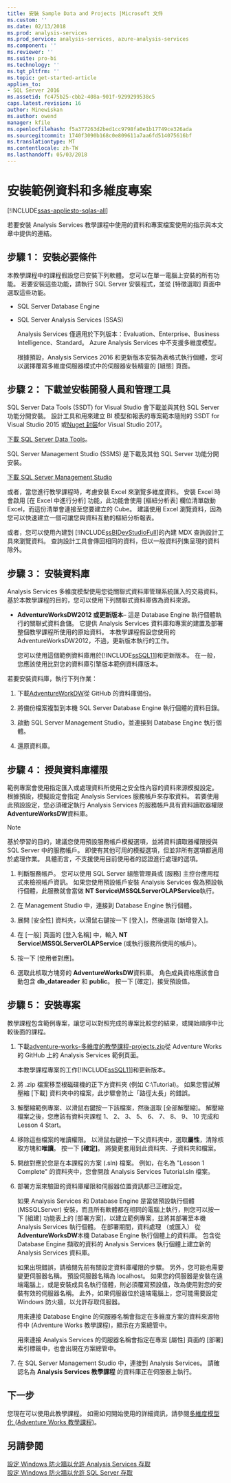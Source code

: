 ```yaml
---
title: 安裝 Sample Data and Projects |Microsoft 文件
ms.custom: ''
ms.date: 02/13/2018
ms.prod: analysis-services
ms.prod_service: analysis-services, azure-analysis-services
ms.component: ''
ms.reviewer: ''
ms.suite: pro-bi
ms.technology: ''
ms.tgt_pltfrm: ''
ms.topic: get-started-article
applies_to:
- SQL Server 2016
ms.assetid: fc475b25-cbb2-408a-901f-9299299538c5
caps.latest.revision: 16
author: Minewiskan
ms.author: owend
manager: kfile
ms.openlocfilehash: f5a377263d2bed1cc9798fa0e1b17749ce326ada
ms.sourcegitcommit: 1740f3090b168c0e809611a7aa6fd514075616bf
ms.translationtype: MT
ms.contentlocale: zh-TW
ms.lasthandoff: 05/03/2018
---
```

# <a name="install-sample-data-and-multidimensional-projects"></a>安裝範例資料和多維度專案 
[!INCLUDE[ssas-appliesto-sqlas-all](../includes/ssas-appliesto-sqlas-all.md)]

若要安裝 Analysis Services 教學課程中使用的資料和專案檔案使用的指示與本文章中提供的連結。 
  
## <a name="step-1-install-prerequisites"></a>步驟 1： 安裝必要條件 
本教學課程中的課程假設您已安裝下列軟體。 您可以在單一電腦上安裝的所有功能。 若要安裝這些功能，請執行 SQL Server 安裝程式，並從 [特徵選取] 頁面中選取這些功能。  
  
-   SQL Server Database Engine  
  
-   SQL Server Analysis Services (SSAS) 
  
    Analysis Services 僅適用於下列版本：Evaluation、Enterprise、Business Intelligence、Standard。 Azure Analysis Services 中不支援多維度模型。
  
    根據預設，Analysis Services 2016 和更新版本安裝為表格式執行個體，您可以選擇覆寫多維度伺服器模式中的伺服器安裝精靈的 [組態] 頁面。
  
## <a name="step-2-download-and-install-developer-and-management-tools"></a>步驟 2： 下載並安裝開發人員和管理工具
SQL Server Data Tools (SSDT) for Visual Studio 會下載並與其他 SQL Server 功能分開安裝。 設計工具和用來建立 BI 模型和報表的專案範本隨附的 SSDT for Visual Studio 2015 或[Nuget 封裝](https://marketplace.visualstudio.com/items?itemName=ProBITools.MicrosoftAnalysisServicesModelingProjects)for Visual Studio 2017。  
  
[下載 SQL Server Data Tools](http://go.microsoft.com/fwlink/?LinkID=827542)。   

SQL Server Management Studio (SSMS) 是下載及其他 SQL Server 功能分開安裝。  

[下載 SQL Server Management Studio](../ssms/download-sql-server-management-studio-ssms.md)  

或者，當您進行教學課程時，考慮安裝 Excel 來瀏覽多維度資料。 安裝 Excel 時會啟用 [在 Excel 中進行分析] 功能，此功能會使用 [樞紐分析表] 欄位清單啟動 Excel，而這份清單會連接至您要建立的 Cube。 建議使用 Excel 瀏覽資料，因為您可以快速建立一個可讓您與資料互動的樞紐分析報表。  
  
或者，您可以使用內建到 [!INCLUDE[ssBIDevStudioFull](../includes/ssbidevstudiofull-md.md)]的內建 MDX 查詢設計工具來瀏覽資料。 查詢設計工具會傳回相同的資料，但以一般資料列集呈現的資料除外。  
  
## <a name="step-3-install-databases"></a>步驟 3： 安裝資料庫  
Analysis Services 多維度模型使用您從關聯式資料庫管理系統匯入的交易資料。 基於本教學課程的目的，您可以使用下列關聯式資料庫做為資料來源。  
  
-   **AdventureWorksDW2012 或更新版本**– 這是 Database Engine 執行個體執行的關聯式資料倉儲。 它提供 Analysis Services 資料庫和專案的建置及部署整個教學課程所使用的原始資料。 本教學課程假設您使用的 AdventureWorksDW2012，不過，更新版本執行的工作。
  
    您可以使用這個範例資料庫用於[!INCLUDE[ssSQL11](../includes/sssql11-md.md)]和更新版本。 在一般，您應該使用比對您的資料庫引擎版本範例資料庫版本。
  
若要安裝資料庫，執行下列作業：  
  
1.  下載[AdventureWorkDW](https://github.com/Microsoft/sql-server-samples/releases/tag/adventureworks)從 GitHub 的資料庫備份。  
  
2.  將備份檔案複製到本機 SQL Server Database Engine 執行個體的資料目錄。
  
3.  啟動 SQL Server Management Studio，並連接到 Database Engine 執行個體。  
  
4.  還原資料庫。  
  
## <a name="step-4-grant-database-permissions"></a>步驟 4： 授與資料庫權限  
範例專案會使用指定匯入或處理資料所使用之安全性內容的資料來源模擬設定。 根據預設，模擬設定會指定 Analysis Services 服務帳戶來存取資料。 若要使用此預設設定，您必須確定執行 Analysis Services 的服務帳戶具有資料讀取器權限**AdventureWorksDW**資料庫。  
  
> [!NOTE]  
> 基於學習的目的，建議您使用預設服務帳戶模擬選項，並將資料讀取器權限授與 SQL Server 中的服務帳戶。 即使有其他可用的模擬選項，但並非所有選項都適用於處理作業。 具體而言，不支援使用目前使用者的認證進行處理的選項。  
  
1.  判斷服務帳戶。 您可以使用 SQL Server 組態管理員或 [服務] 主控台應用程式來檢視帳戶資訊。 如果您使用預設帳戶安裝 Analysis Services 做為預設執行個體，此服務就會當做 **NT Service\MSSQLServerOLAPService**執行。  
  
2.  在 Management Studio 中，連接到 Database Engine 執行個體。  
  
3.  展開 [安全性] 資料夾，以滑鼠右鍵按一下 [登入]，然後選取 [新增登入]。  
  
4.  在 [一般] 頁面的 [登入名稱] 中，輸入 **NT Service\MSSQLServerOLAPService** (或執行服務所使用的帳戶)。  
  
5.  按一下 [使用者對應]。  
  
6.  選取此核取方塊旁的  **AdventureWorksDW**資料庫。 角色成員資格應該會自動包含 **db_datareader** 和 **public**。 按一下 [確定]，接受預設值。  
  
## <a name="step-5-install-projects"></a>步驟 5： 安裝專案  

教學課程包含範例專案，讓您可以對照完成的專案比較您的結果，或開始順序中比較後面的課程。  
  
1.  下載[adventure-works-多維度的教學課程-projects.zip](https://github.com/Microsoft/sql-server-samples/releases/tag/adventureworks-analysis-services)從 Adventure Works 的 GitHub 上的 Analysis Services 範例頁面。  
  
    本教學課程專案的工作[!INCLUDE[ssSQL11](../includes/sssql11-md.md)]和更新版本。  
  
2.  將 .zip 檔案移至根磁碟機的正下方資料夾 (例如 C:\Tutorial)。 如果您嘗試解壓縮 [下載] 資料夾中的檔案，此步驟會防止「路徑太長」的錯誤。  
  
3.  解壓縮範例專案、以滑鼠右鍵按一下該檔案，然後選取 [全部解壓縮]。 解壓縮檔案之後，您應該有資料夾課程 1、 2、 3、 5、 6、 7、 8、 9、 10 完成和 Lesson 4 Start。 
  
4.  移除這些檔案的唯讀權限。 以滑鼠右鍵按一下父資料夾中，選取**屬性**，清除核取方塊和**唯讀**。 按一下 **[確定]**。 將變更套用到此資料夾、子資料夾和檔案。  

5.  開啟對應於您是在本課程的方案 (.sln) 檔案。 例如，在名為 "Lesson 1 Complete" 的資料夾中，您會開啟 Analysis Services Tutorial.sln 檔案。  
  
6.  部署方案來驗證的資料庫權限和伺服器位置資訊都已正確設定。  
  
    如果 Analysis Services 和 Database Engine 是當做預設執行個體 (MSSQLServer) 安裝，而且所有軟體都在相同的電腦上執行，則您可以按一下 [組建] 功能表上的 [部署方案]，以建立範例專案，並將其部署至本機 Analysis Services 執行個體。 在部署期間，資料處理 （或匯入） 從**AdventureWorksDW**本機 Database Engine 執行個體上的資料庫。 包含從 Database Engine 擷取的資料的 Analysis Services 執行個體上建立新的 Analysis Services 資料庫。  
  
    如果出現錯誤，請檢閱先前有關設定資料庫權限的步驟。 另外，您可能也需要變更伺服器名稱。 預設伺服器名稱為 localhost。 如果您的伺服器是安裝在遠端電腦上，或是安裝成具名執行個體，則必須覆寫預設值，改為使用對您的安裝有效的伺服器名稱。 此外，如果伺服器位於遠端電腦上，您可能需要設定 Windows 防火牆，以允許存取伺服器。  
  
    用來連接 Database Engine 的伺服器名稱會指定在多維度方案的資料來源物件中 (Adventure Works 教學課程)，顯示在方案總管中。  
  
    用來連接 Analysis Services 的伺服器名稱會指定在專案 [屬性] 頁面的 [部署] 索引標籤中，也會出現在方案總管中。  
  
7.  在 SQL Server Management Studio 中，連接到 Analysis Services。 請確認名為 **Analysis Services 教學課程** 的資料庫正在伺服器上執行。  
  
## <a name="next-step"></a>下一步  
您現在可以使用此教學課程。 如需如何開始使用的詳細資訊，請參閱[多維度模型化 &#40;Adventure Works 教學課程&#41;](../analysis-services/multidimensional-modeling-adventure-works-tutorial.md)。  
  
## <a name="see-also"></a>另請參閱  
[設定 Windows 防火牆以允許 Analysis Services 存取](../analysis-services/instances/configure-the-windows-firewall-to-allow-analysis-services-access.md)  
[設定 Windows 防火牆以允許 SQL Server 存取](../sql-server/install/configure-the-windows-firewall-to-allow-sql-server-access.md)  
  
  